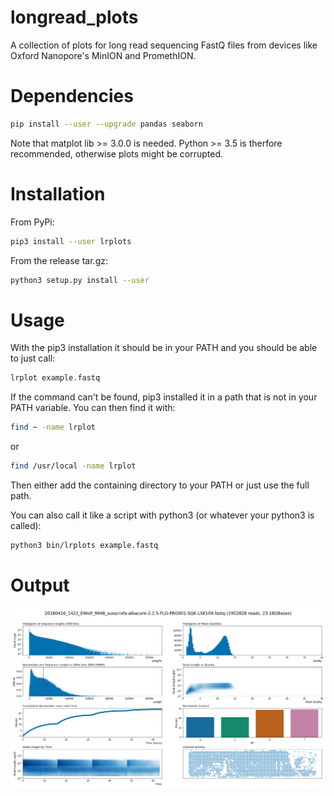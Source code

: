 # longread_plots
A collection of plots for long read sequencing FastQ files from devices like Oxford Nanopore's MinION and PromethION.
# Dependencies
```bash
pip install --user --upgrade pandas seaborn
```

Note that matplot lib >= 3.0.0 is needed.
Python >= 3.5 is therfore recommended, otherwise plots might be corrupted.

# Installation

From PyPi:
```bash
pip3 install --user lrplots
```

From the release tar.gz:
```bash
python3 setup.py install --user
```


# Usage
With the pip3 installation it should be in your PATH and you should be able to just call:
```bash
lrplot example.fastq
```

If the command can't be found, pip3 installed it in a path that is not in your PATH variable.
You can then find it with:
```bash
find ~ -name lrplot
```
or
```bash
find /usr/local -name lrplot
```
Then either add the containing directory to your PATH or just use the full path.

You can also call it like a script with python3 (or whatever your python3 is called):
```bash
python3 bin/lrplots example.fastq
```

# Output

<p align="center">
<a name="screenshot">
<img src="https://raw.githubusercontent.com/ahcm/longread_plots/master/doc/images/20180416_1422_EWolf_9948_susscrofa-albacore-2.2.5-FLO-PRO001-SQK-LSK109.fastq-lrplots.png" width="800px">
  </a>
</p>
